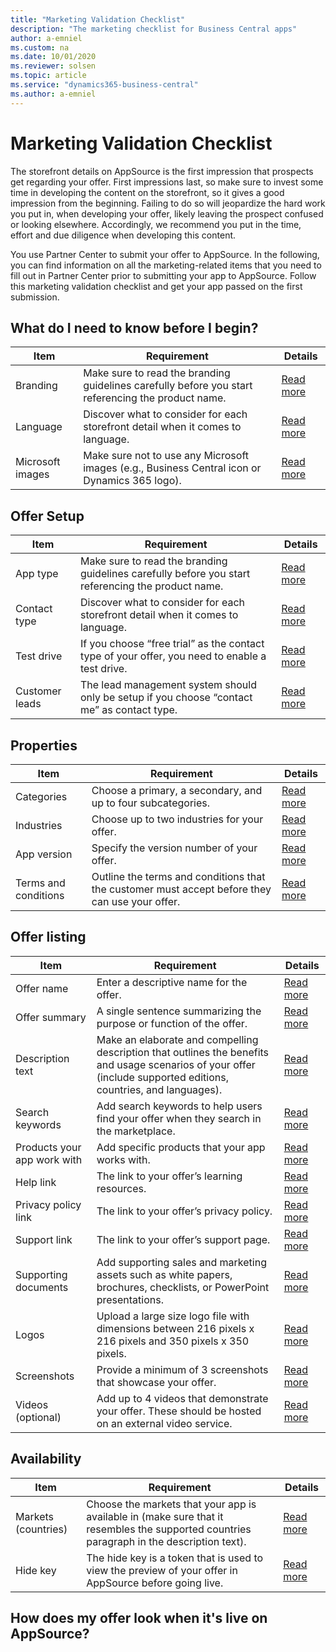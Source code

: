 ```yaml
---
title: "Marketing Validation Checklist"
description: "The marketing checklist for Business Central apps"
author: a-emniel
ms.custom: na
ms.date: 10/01/2020
ms.reviewer: solsen
ms.topic: article
ms.service: "dynamics365-business-central"
ms.author: a-emniel
---
```


# Marketing Validation Checklist

The storefront details on AppSource is the first impression that prospects get
regarding your offer. First impressions last, so make sure to invest some time
in developing the content on the storefront, so it gives a good impression from
the beginning. Failing to do so will jeopardize the hard work you put in, when
developing your offer, likely leaving the prospect confused or looking
elsewhere. Accordingly, we recommend you put in the time, effort and due
diligence when developing this content. 

You use Partner Center to submit your offer to AppSource. In the following, you can find information on all the marketing-related items that you need to fill out in Partner Center prior to submitting your app to AppSource. 
Follow this marketing validation checklist and get your app passed on the first submission. 

## What do I need to know before I begin?

|Item | Requirement | Details | 
|-----------|--------------|--------------|
|Branding|Make sure to read the branding guidelines carefully before you start referencing the product name. | [Read more](readiness-checklist-a-languange-branding.md) |
|Language| Discover what to consider for each storefront detail when it comes to language. | [Read more](readiness-checklist-a-languange-branding.md)|
|Microsoft images| Make sure not to use any Microsoft images (e.g., Business Central icon or Dynamics 365 logo). | [Read more](readiness-checklist-a-languange-branding.md)|


## Offer Setup

|Item | Requirement | Details | 
|-----------|--------------|--------------|
|App type|Make sure to read the branding guidelines carefully before you start referencing the product name. | [Read more](readiness-checklist-a-languange-branding.md) |
|Contact type| Discover what to consider for each storefront detail when it comes to language. | [Read more](readiness-checklist-a-languange-branding.md)|
|Test drive | If you choose “free trial” as the contact type of your offer, you need to enable a test drive. | [Read more](readiness-checklist-a-languange-branding.md)|
|Customer leads| The lead management system should only be setup if you choose “contact me” as contact type.  | [Read more](link)

## Properties 
|Item | Requirement | Details | 
|-----------|--------------|--------------|
|Categories|Choose a primary, a secondary, and up to four subcategories. | [Read more](link) |
|Industries|Choose up to two industries for your offer.| [Read more](link)|
|App version | Specify the version number of your offer. | [Read more](link)|
|Terms and conditions| Outline the terms and conditions that the customer must accept before they can use your offer.  | [Read more](link)

## Offer listing
|Item | Requirement | Details | 
|-----------|--------------|--------------|
|Offer name |Enter a descriptive name for the offer. | [Read more](link) |
|Offer summary|A single sentence summarizing the purpose or function of the offer.| [Read more](link)|
|Description text | Make an elaborate and compelling description that outlines the benefits and usage scenarios of your offer (include supported editions, countries, and languages). | [Read more](link)|
|Search keywords| Add search keywords to help users find your offer when they search in the marketplace.  | [Read more](link)
|Products your app work with |Add specific products that your app works with. | [Read more](link) |
|Help link|The link to your offer’s learning resources.| [Read more](link)|
|Privacy policy link | The link to your offer’s privacy policy. | [Read more](link)|
|Support link | The link to your offer’s support page.  | [Read more](link)
|Supporting documents |Add supporting sales and marketing assets such as white papers, brochures, checklists, or PowerPoint presentations. | [Read more](link) |
|Logos|Upload a large size logo file with dimensions between 216 pixels x 216 pixels and 350 pixels x 350 pixels. | [Read more](link)|
| Screenshots | Provide a minimum of 3 screenshots that showcase your offer. | [Read more](link)|
|Videos (optional)| Add up to 4 videos that demonstrate your offer. These should be hosted on an external video service.  | [Read more](link)


## Availability 

|Item | Requirement | Details | 
|-----------|--------------|--------------|
|Markets (countries)|Choose the markets that your app is available in (make sure that it resembles the supported countries paragraph in the description text). | [Read more](link) |
|Hide key|The hide key is a token that is used to view the preview of your offer in AppSource before going live.| [Read more](link)|


## How does my offer look when it's live on AppSource? 

<Place picture here>


